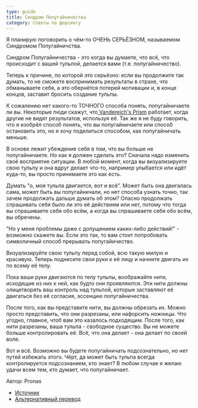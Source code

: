 ```yaml
---
type: guide
title: Синдром Попугайничества
category: Советы по форсингу
---
```



Я планирую поговорить о чём-то ОЧЕНЬ СЕРЬЁЗНОМ, называемом Синдромом Попугайничства.

Синдром Попугайничества - это когда вы думаете, что всё, что происходит с вашей тульпой, делается вами (т.е. попугайничество).

Теперь к причине, по которой это серьёзно: если вы продолжите так думать, то не сможете воспринимать результаты в страхе, что обманываете себя, а это обернётся потерей мотивации и, в конце концов, заставит бросить создание тульпы.

К сожалению нет какого-то ТОЧНОГО способа понять, попугайничаете ли вы. Некоторые люди скажут, что[ Vandereich's Prism](king_of_the_vandenreichs_prism) работает, когда другие не видят результатов, используя её. Так же я не буду говорить, что я изобрёл способ понять, что вы попугайничаете или способ остановить это, но я хочу поделиться способом, как попугайничать меньше.

В основе лежит убеждение себя в том, что вы больше не попугайничаете. Но как я должен сделать это? Сначала надо изменить своё восприятие ситуации. В любой момент, когда вы визуализируете свою тульпу и она вдруг делает что-то, например улыбается или идёт куда-то, вы просто принимаете это как есть.

Думать "о, моя тульпа двигается, вот и всё". Может быть она двигалась сама, может быть вы попугайничали, но нет способа узнать точно, так зачем продолжать дальше думать об этом? Опасно продолжать спрашивать себя было ли это её действием или нет, потому что тогда вы спрашиваете себя обо всём, а когда вы спрашиваете себя обо всём, вы обречены.

"Но у меня проблемы даже с допущением каких-либо действий!" - возможно скажете вы. Если это так, то вам стоит попробовать символичный способ прерывать попугайичество.

Визуализируйте свою тульпу перед собой, всю такую милую и красивую. Теперь поднесите свои руки к её лицу и начните двигать их по всему её телу. 

Пока ваши руки двигаются по телу тульпы, воображайте нити, исходящие из них к ней, как будто они проявляются. Эти нити должны олицетворять ваш контроль над тульпой, которые заставляют её двигаться без её согласия, эссенцию попугайничества.

После того, как вы представите нити, вы должны обрезать их. Можно просто представить, что они разрезаны, или нафорсить ножницы. Что угодно, главное, чтоб вам это казалось подходящим. После того, как нити разрезаны, ваша тульпа - свободное существо. Вы не можете больше контролировать её. Всё, что она делает - она делает по своей воле.

Вот и всё. Возможно вы будете попугайничать подсознательно, но нет путей избежать этого. Чёрт, да может быть тульпа всегда контролируется подсознанием, кто знает? В любом случае я желаю удачи всем тем, кто думает, что попугайничает.

Автор: Pronas

* [Источник](https://community.tulpa.info/thread-forcing-parroting-syndrome)
* [Альтернативный перевод](http://cookieforcer.tumblr.com/post/83728932446)
